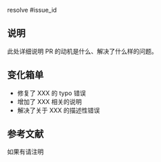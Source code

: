 resolve #issue_id

## 说明

此处详细说明 PR 的动机是什么、解决了什么样的问题。

## 变化箱单

- 修复了 XXX 的 typo 错误
- 增加了 XXX 相关的说明
- 解决了关于 XXX 的描述性错误

## 参考文献

如果有请注明